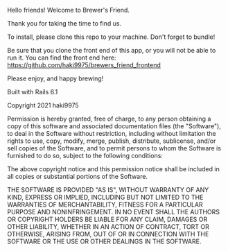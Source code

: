 Hello friends! Welcome to Brewer's Friend.

Thank you for taking the time to find us. 

To install, please clone this repo to your machine. Don't forget to bundle! 

Be sure that you clone the front end of this app, or you will not be able to run it. 
You can find the front end here: https://github.com/haki9975/brewers_friend_frontend

Please enjoy, and happy brewing! 

Built with Rails 6.1


Copyright 2021 haki9975

Permission is hereby granted, free of charge, to any person obtaining a copy of this software and associated documentation files (the "Software"), to deal in the Software without restriction, including without limitation the rights to use, copy, modify, merge, publish, distribute, sublicense, and/or sell copies of the Software, and to permit persons to whom the Software is furnished to do so, subject to the following conditions:

The above copyright notice and this permission notice shall be included in all copies or substantial portions of the Software.

THE SOFTWARE IS PROVIDED "AS IS", WITHOUT WARRANTY OF ANY KIND, EXPRESS OR IMPLIED, INCLUDING BUT NOT LIMITED TO THE WARRANTIES OF MERCHANTABILITY, FITNESS FOR A PARTICULAR PURPOSE AND NONINFRINGEMENT. IN NO EVENT SHALL THE AUTHORS OR COPYRIGHT HOLDERS BE LIABLE FOR ANY CLAIM, DAMAGES OR OTHER LIABILITY, WHETHER IN AN ACTION OF CONTRACT, TORT OR OTHERWISE, ARISING FROM, OUT OF OR IN CONNECTION WITH THE SOFTWARE OR THE USE OR OTHER DEALINGS IN THE SOFTWARE.




